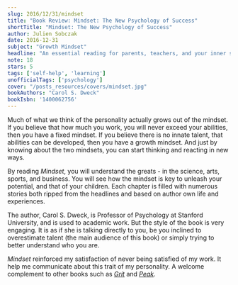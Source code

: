 ```yaml
---
slug: 2016/12/31/mindset
title: "Book Review: Mindset: The New Psychology of Success"
shortTitle: "Mindset: The New Psychology of Success"
author: Julien Sobczak
date: 2016-12-31
subject: "Growth Mindset"
headline: "An essential reading for parents, teachers, and your inner self who is so eager to show you what you can do."
note: 18
stars: 5
tags: ['self-help', 'learning']
unofficialTags: ['psychology']
cover: "/posts_resources/covers/mindset.jpg"
bookAuthors: "Carol S. Dweck"
bookIsbn: '1400062756'
---
```




Much of what we think of the personality actually grows out of the mindset. If you believe that how much you work, you will never exceed your abilities, then you have a fixed mindset. If you believe there is no innate talent, that abilities can be developed, then you have a growth mindset. And just by knowing about the two mindsets, you can start thinking and reacting in new ways.

By reading *Mindset*, you will understand the greats - in the science, arts, sports, and business. You will see how the mindset is key to unleash your potential, and that of your children. Each chapter is filled with numerous stories both ripped from the headlines and based on author own life and experiences.

The author, Carol S. Dweck, is Professor of Psychology at Stanford University, and is used to academic work. But the style of the book is very engaging. It is as if she is talking directly to you, be you inclined to overestimate talent (the main audience of this book) or simply trying to better understand who you are.

*Mindset* reinforced my satisfaction of never being satisfied of my work. It help me communicate about this trait of my personality. A welcome complement to other books such as [*Grit*](/read/2016/2016-12-17-grit) and [*Peak*](/read/2017/2017-01-25-peak).

